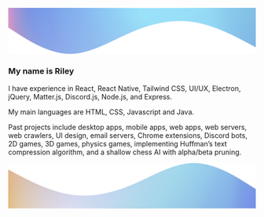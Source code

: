 ![](./wave.png)

### My name is Riley

I have experience in React, React Native, Tailwind CSS, UI/UX, Electron, jQuery, Matter.js, Discord.js, Node.js, and Express.

My main languages are HTML, CSS, Javascript and Java.

Past projects include desktop apps, mobile apps, web apps, web servers, web crawlers, UI design, email servers, Chrome extensions, Discord bots, 2D games, 3D games, physics games, implementing Huffman’s text compression algorithm, and a shallow chess AI with alpha/beta pruning.

![](./wave2.png)
